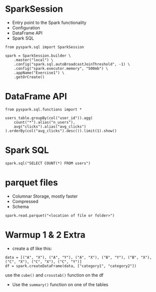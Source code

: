 # SparkSession

- Entry point to the Spark functionality
- Configuration
- DataFrame API
- Spark SQL

```
from pyspark.sql import SparkSession

spark = SparkSession.builder \
    .master("local") \
    .config("spark.sql.autoBroadcastJoinThreshold", -1) \
    .config("spark.executor.memory", "500mb") \
    .appName("Exercise1") \
    .getOrCreate()
```

# DataFrame API

```
from pyspark.sql.functions import *

users_table.groupBy(col("user_id")).agg(
    count("*").alias("n_users"),
    avg("clicks").alias("avg_clicks")
).orderBy(col("avg_clicks").desc()).limit(1).show()
```

# Spark SQL

```
spark.sql("SELECT COUNT(*) FROM users")
```

# parquet files

- Columnar Storage, mostly faster
- Compressed
- Schema

```
spark.read.parquet("<location of file or folder>")
```

# Warmup 1 & 2 Extra

- create a df like this:

```
data = [("A", "X"), ("A", "Y"), ("A", "X"), ("B", "Y"), ("B", "X"), ("C", "X"), ("C", "X"), ("C", "Y")]
df = spark.createDataFrame(data, ["category1", "category2"])
```

use the `cube()` and `crosstab()` function on the df

- Use the `summary()` function on one of the tables
